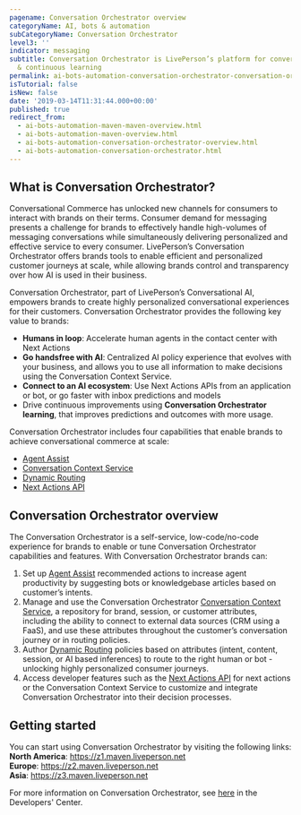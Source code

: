 ```yaml
---
pagename: Conversation Orchestrator overview
categoryName: AI, bots & automation
subCategoryName: Conversation Orchestrator
level3: ''
indicator: messaging
subtitle: Conversation Orchestrator is LivePerson’s platform for conversational orchestration
  & continuous learning
permalink: ai-bots-automation-conversation-orchestrator-conversation-orchestrator-overview.html
isTutorial: false
isNew: false
date: '2019-03-14T11:31:44.000+00:00'
published: true
redirect_from:
  - ai-bots-automation-maven-maven-overview.html
  - ai-bots-automation-maven-overview.html
  - ai-bots-automation-conversation-orchestrator-overview.html
  - ai-bots-automation-conversation-orchestrator.html
---
```


## What is Conversation Orchestrator?

Conversational Commerce has unlocked new channels for consumers to interact with brands on their terms. Consumer demand for messaging presents a challenge for brands to effectively handle high-volumes of messaging conversations while simultaneously delivering personalized and effective service to every consumer.
LivePerson’s Conversation Orchestrator offers brands tools to enable efficient and personalized customer journeys at scale, while allowing brands control and transparency over how AI is used in their business.

Conversation Orchestrator, part of LivePerson’s Conversational AI, empowers brands to create highly personalized conversational experiences for their customers. Conversation Orchestrator provides the following key value to brands:

* **Humans in loop**: Accelerate human agents in the contact center with Next Actions
* **Go handsfree with AI**: Centralized AI policy experience that evolves with your business, and allows you to use all information to make decisions using the Conversation Context Service.
* **Connect to an AI ecosystem**: Use Next Actions APIs from an application or bot, or go faster with inbox predictions and models
* Drive continuous improvements using **Conversation Orchestrator learning**, that improves predictions and outcomes with more usage.

Conversation Orchestrator includes four capabilities that enable brands to achieve conversational commerce at scale:

* [Agent Assist](https://developers.liveperson.com/conversation-orchestrator-agent-assist-overview.html)
* [Conversation Context Service](https://developers.liveperson.com/conversation-orchestrator-conversation-context-service-overview.html)
* [Dynamic Routing](https://developers.liveperson.com/conversation-orchestrator-dynamic-routing-overview.html)
* [Next Actions API](https://developers.liveperson.com/conversation-orchestrator-next-actions-api-overview.html)

## Conversation Orchestrator overview

The Conversation Orchestrator is a self-service, low-code/no-code experience for brands to enable or tune Conversation Orchestrator capabilities and features. With Conversation Orchestrator brands can:

1. Set up [Agent Assist](https://developers.liveperson.com/conversation-orchestrator-agent-assist-overview.html) recommended actions to increase agent productivity by suggesting bots or knowledgebase articles based on customer’s intents.
2. Manage and use the Conversation Orchestrator [Conversation Context Service](https://developers.liveperson.com/conversation-orchestrator-conversation-context-service-overview.html), a repository for brand, session, or customer attributes, including the ability to connect to external data sources (CRM using a FaaS), and use these attributes throughout the customer’s conversation journey or in routing policies.
3. Author [Dynamic Routing](https://developers.liveperson.com/conversation-orchestrator-dynamic-routing-overview.html) policies based on attributes (intent, content, session, or AI based inferences) to route to the right human or bot - unlocking highly personalized consumer journeys.
4. Access developer features such as the [Next Actions API](https://developers.liveperson.com/conversation-orchestrator-next-actions-api-overview.html) for next actions or the Conversation Context Service to customize and integrate Conversation Orchestrator into their decision processes.

## Getting started

You can start using Conversation Orchestrator by visiting the following links:
<br>**North America**: <https://z1.maven.liveperson.net>
<br>**Europe**: <https://z2.maven.liveperson.net>
<br>**Asia**: <https://z3.maven.liveperson.net>

For more information on Conversation Orchestrator, see [here](https://developers.liveperson.com/conversation-orchestrator-overview.html) in the Developers' Center.
